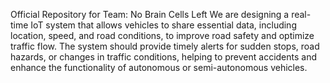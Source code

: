 Official Repository for Team: No Brain Cells Left  We are designing a real-time IoT system that allows vehicles to share essential data, including location, speed, and road conditions, to improve road safety and optimize traffic flow. The system should provide timely alerts for sudden stops, road hazards, or changes in traffic conditions, helping to prevent accidents and enhance the functionality of autonomous or semi-autonomous vehicles.
